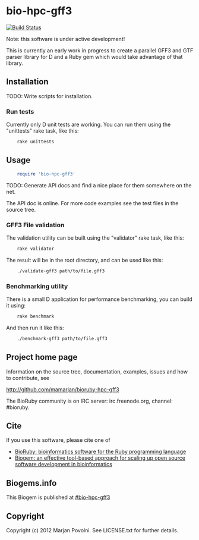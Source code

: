 # bio-hpc-gff3

[![Build Status](https://secure.travis-ci.org/mamarjan/bioruby-hpc-gff3.png)](http://travis-ci.org/mamarjan/bioruby-hpc-gff3)

Note: this software is under active development!

This is currently an early work in progress to create a parallel GFF3
and GTF parser library for D and a Ruby gem which would take advantage
of that library.

## Installation

TODO: Write scripts for installation.

### Run tests

Currently only D unit tests are working. You can run them using the
"unittests" rake task, like this:

```sh
    rake unittests
```

## Usage

```ruby
    require 'bio-hpc-gff3'
```

TODO: Generate API docs and find a nice place for them somewhere on
the net.

The API doc is online. For more code examples see the test files in
the source tree.

### GFF3 File validation

The validation utility can be built using the "validator" rake task,
like this:

```sh
    rake validator
```

The result will be in the root directory, and can be used like this:

```sh
    ./validate-gff3 path/to/file.gff3
```

### Benchmarking utility

There is a small D application for performance benchmarking, you can
build it using:

```sh
    rake benchmark
```

And then run it like this:

```sh
    ./benchmark-gff3 path/to/file.gff3
```
        
## Project home page

Information on the source tree, documentation, examples, issues and
how to contribute, see

  http://github.com/mamarjan/bioruby-hpc-gff3

The BioRuby community is on IRC server: irc.freenode.org, channel: #bioruby.

## Cite

If you use this software, please cite one of
  
* [BioRuby: bioinformatics software for the Ruby programming language](http://dx.doi.org/10.1093/bioinformatics/btq475)
* [Biogem: an effective tool-based approach for scaling up open source software development in bioinformatics](http://dx.doi.org/10.1093/bioinformatics/bts080)

## Biogems.info

This Biogem is published at [#bio-hpc-gff3](http://biogems.info/index.html)

## Copyright

Copyright (c) 2012 Marjan Povolni. See LICENSE.txt for further details.

